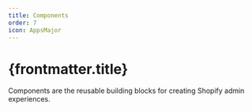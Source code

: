 ```yaml
---
title: Components
order: 7
icon: AppsMajor
---
```


# {frontmatter.title}

<Lede>

Components are the reusable building blocks for creating Shopify admin experiences.

</Lede>

<Examples />

<Props componentName={frontmatter.title} />

